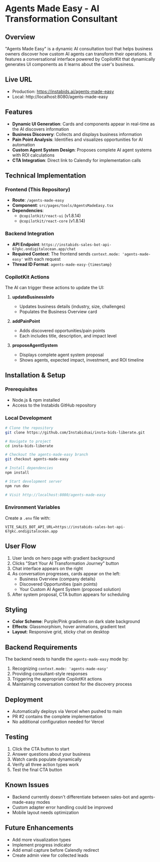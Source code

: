 # Agents Made Easy - AI Transformation Consultant

## Overview
"Agents Made Easy" is a dynamic AI consultation tool that helps business owners discover how custom AI agents can transform their operations. It features a conversational interface powered by CopilotKit that dynamically generates UI components as it learns about the user's business.

## Live URL
- Production: https://instabids.ai/agents-made-easy
- Local: http://localhost:8080/agents-made-easy

## Features
- **Dynamic UI Generation**: Cards and components appear in real-time as the AI discovers information
- **Business Discovery**: Collects and displays business information
- **Pain Point Analysis**: Identifies and visualizes opportunities for AI automation
- **Custom Agent System Design**: Proposes complete AI agent systems with ROI calculations
- **CTA Integration**: Direct link to Calendly for implementation calls

## Technical Implementation

### Frontend (This Repository)
- **Route**: `/agents-made-easy`
- **Component**: `src/pages/tools/AgentsMadeEasy.tsx`
- **Dependencies**: 
  - `@copilotkit/react-ui` (v1.8.14)
  - `@copilotkit/react-core` (v1.8.14)

### Backend Integration
- **API Endpoint**: `https://instabids-sales-bot-api-67gkc.ondigitalocean.app/chat`
- **Required Context**: The frontend sends `context.mode: 'agents-made-easy'` with each request
- **Thread ID Format**: `agents-made-easy-{timestamp}`

### CopilotKit Actions
The AI can trigger these actions to update the UI:

1. **updateBusinessInfo**
   - Updates business details (industry, size, challenges)
   - Populates the Business Overview card

2. **addPainPoint**
   - Adds discovered opportunities/pain points
   - Each includes title, description, and impact level

3. **proposeAgentSystem**
   - Displays complete agent system proposal
   - Shows agents, expected impact, investment, and ROI timeline

## Installation & Setup

### Prerequisites
- Node.js & npm installed
- Access to the Instabids GitHub repository

### Local Development
```bash
# Clone the repository
git clone https://github.com/Instabidsai/insta-bids-liberate.git

# Navigate to project
cd insta-bids-liberate

# Checkout the agents-made-easy branch
git checkout agents-made-easy

# Install dependencies
npm install

# Start development server
npm run dev

# Visit http://localhost:8080/agents-made-easy
```

### Environment Variables
Create a `.env` file with:
```
VITE_SALES_BOT_API_URL=https://instabids-sales-bot-api-67gkc.ondigitalocean.app
```

## User Flow
1. User lands on hero page with gradient background
2. Clicks "Start Your AI Transformation Journey" button
3. Chat interface appears on the right
4. As conversation progresses, cards appear on the left:
   - Business Overview (company details)
   - Discovered Opportunities (pain points)
   - Your Custom AI Agent System (proposed solution)
5. After system proposal, CTA button appears for scheduling

## Styling
- **Color Scheme**: Purple/Pink gradients on dark slate background
- **Effects**: Glassmorphism, hover animations, gradient text
- **Layout**: Responsive grid, sticky chat on desktop

## Backend Requirements
The backend needs to handle the `agents-made-easy` mode by:
1. Recognizing `context.mode: 'agents-made-easy'`
2. Providing consultant-style responses
3. Triggering the appropriate CopilotKit actions
4. Maintaining conversation context for the discovery process

## Deployment
- Automatically deploys via Vercel when pushed to main
- PR #2 contains the complete implementation
- No additional configuration needed for Vercel

## Testing
1. Click the CTA button to start
2. Answer questions about your business
3. Watch cards populate dynamically
4. Verify all three action types work
5. Test the final CTA button

## Known Issues
- Backend currently doesn't differentiate between sales-bot and agents-made-easy modes
- Custom adapter error handling could be improved
- Mobile layout needs optimization

## Future Enhancements
- Add more visualization types
- Implement progress indicator
- Add email capture before Calendly redirect
- Create admin view for collected leads
